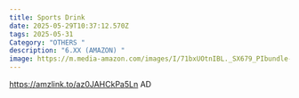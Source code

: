 ```yaml
---
title: Sports Drink
date: 2025-05-29T10:37:12.570Z
tags: 2025-05-31
Category: "OTHERS "
description: "6.XX (AMAZON) "
image: https://m.media-amazon.com/images/I/71bxUOtnIBL._SX679_PIbundle-12,TopRight,0,0_AA679SH20_.jpg
---
```

https://amzlink.to/az0JAHCkPa5Ln    AD